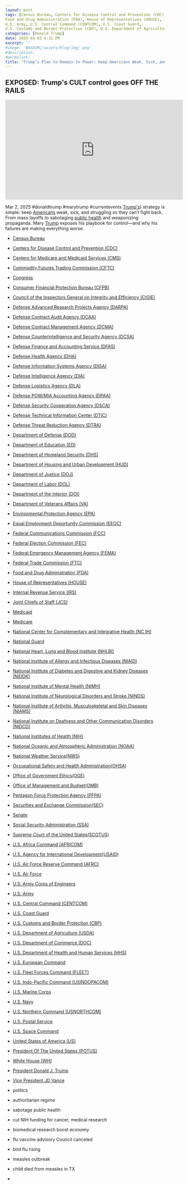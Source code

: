 ```yaml
---
layout: post
tags: [Census Bureau, Centers for Disease Control and Prevention (CDC), Centers for Medicare and Medicaid Services (CMS), Commodity Futures Trading Commission (CFTC), Congress, Consumer Financial Protection Bureau (CFPB), Council of the Inspectors General on Integrity and Efficiency (CIGIE), Defense Advanced Research Projects Agency (DARPA), Defense Contract Audit Agency (DCAA), Defense Contract Management Agency (DCMA), Defense Counterintelligence and Security Agency (DCSA), Defense Finance and Accounting Service (DFAS), Defense Health Agency (DHA), Defense Information Systems Agency (DISA), Defense Intelligence Agency (DIA), Defense Logistics Agency (DLA), Defense POW/MIA Accounting Agency (DPAA), Defense Security Cooperation Agency (DSCA), Defense Technical Information Center (DTIC), Defense Threat Reduction Agency (DTRA), Department of Defense (DOD), Department of Education (ED), Department of Homeland Security (DHS), Department of Housing and Urban Development (HUD), Department of Justice (DOJ), Department of Labor (DOL), Department of the Interior (DOI), Department of Veterans Affairs (VA), Environmental Protection Agency (EPA), Equal Employment Opportunity Commission (EEOC), Federal Communications Commission (FCC), Federal Election Commission (FEC), Federal Emergency Management Agency (FEMA), Federal Trade Commission (FTC), 
Food and Drug Administration (FDA), House of Representatives (HOUSE), Internal Revenue Service (IRS), Joint Chiefs of Staff (JCS), Medicaid, Medicare, National Center for Complementary and Integrative Health (NCIH), National Guard, National Heart, Lung and Blood Institute (NHLBI), National Institute of Allergy and Infectious Diseases (NIAID), National Institute of Diabetes and Digestive and Kidney Diseases (NIDDK), National Institute of Mental Health (NIMH), National Institute of Neurological Disorders and Stroke (NINDS), National Institute of Arthritis, Musculoskeletal and Skin Diseases (NIAMS), National Institute on Deafness and Other Communication Disorders (NIDCD), National Institutes of Health (NIH), National Oceanic and Atmospheric Administration (NOAA), National Weather Service(NWS), Occupational Safety and Health Administration(OHSA), Office of Government Ethics(OGE), Office of Management and Budget(OMB), Pentagon Force Protection Agency (PFPA), Securities and Exchange Commission(SEC), Senate, Social Security Administration (SSA), Supreme Court of the United States(SCOTUS), U.S. Africa Command (AFRICOM), U.S. Agency for International Development(USAID), U.S. Air Force Reserve Command (AFRC), U.S. Air Force, U.S. Army Corps of Engineers, 
U.S. Army, U.S. Central Command (CENTCOM), U.S. Coast Guard, 
U.S. Customs and Border Protection (CBP), U.S. Department of Agriculture (USDA), U.S. Department of Commerce (DOC), U.S. Department of Health and Human Services  (HHS), U.S. Fleet Forces Command (FLEET), U.S. Indo-Pacific Command (USINDOPACOM), U.S. Marine Corps, U.S. Navy, U.S. Northern Command (USNORTHCOM), U.S. Postal Service, U.S. Space Command, United States of America (US), President Of The United States (POTUS), White House (WH), President Donald J. Trump, Vice President JD Vance, politics]
categories: [Donald Trump]
date: 2025-03-03 4:32 PM
excerpt: ''
#image: 'BASEURL/assets/blog/img/.png'
#description:
#permalink:
title: "Trump’s Plan to Remain In Power: Keep Americans Weak, Sick, and Struggling So They Can’t Fight Back. From Mass Layoffs to Sabotaging Public Health and Weaponizing Propaganda"
---
```



## EXPOSED: Trump's CULT control goes OFF THE RAILS

<iframe width="560" height="315" src="https://www.youtube.com/embed/gAlFh_CUerI?si=HmCWLDwcpgbctDA0" title="YouTube video player" frameborder="0" allow="accelerometer; autoplay; clipboard-write; encrypted-media; gyroscope; picture-in-picture; web-share" referrerpolicy="strict-origin-when-cross-origin" allowfullscreen></iframe>

Mar 2, 2025  #donaldtrump #marytrump #currentevents
[Trump's](https://www.whitehouse.gov/administration/donald-j-trump/)) strategy is simple: keep [Americans](https://www.usa.gov/) weak, sick, and struggling so they can’t fight back. From mass layoffs to sabotaging [public health](https://www.hhs.gov/) and weaponizing propaganda. Mary [Trump](https://www.whitehouse.gov/administration/donald-j-trump/) exposes his playbook for control—and why his failures are making everything worse.

- [Census Bureau](https://www.census.gov/)
- [Centers for Disease Control and Prevention (CDC)](https://www.cdc.gov/)
- [Centers for Medicare and Medicaid Services (CMS)](https://www.cms.gov/)
- [Commodity Futures Trading Commission (CFTC)](https://www.cftc.gov/)
- [Congress](https://www.congress.gov/)
- [Consumer Financial Protection Bureau (CFPB)](https://www.consumerfinance.gov/)
- [Council of the Inspectors General on Integrity and Efficiency (CIGIE)](http://www.ignet.gov/)
- [Defense Advanced Research Projects Agency (DARPA)](https://www.darpa.mil/)
- [Defense Contract Audit Agency (DCAA)](https://www.dcaa.mil/)
- [Defense Contract Management Agency (DCMA)](https://www.dcma.mil/)
- [Defense Counterintelligence and Security Agency (DCSA)](https://www.dcsa.mil/)
- [Defense Finance and Accounting Service (DFAS)](https://www.dfas.mil/)
- [Defense Health Agency (DHA)](https://www.health.mil/dha)
- [Defense Information Systems Agency (DISA)](http://www.disa.mil/)
- [Defense Intelligence Agency (DIA)](https://www.dia.mil/)
- [Defense Logistics Agency (DLA)](https://www.dla.mil/)
- [Defense POW/MIA Accounting Agency (DPAA)](https://www.dpaa.mil/)
- [Defense Security Cooperation Agency (DSCA)](https://www.dsca.mil/)
- [Defense Technical Information Center (DTIC)](https://discover.dtic.mil/)
- [Defense Threat Reduction Agency (DTRA)](https://www.dtra.mil/)
- [Department of Defense (DOD)](https://www.defense.gov/)
- [Department of Education (ED)](https://www.ed.gov/)
- [Department of Homeland Security (DHS)](https://www.dhs.gov/)
- [Department of Housing and Urban Development (HUD)](https://www.hud.gov/)
- [Department of Justice (DOJ)](https://www.justice.gov/)
- [Department of Labor (DOL)](https://www.dol.gov/)
- [Department of the Interior (DOI)](https://www.doi.gov/)
- [Department of Veterans Affairs (VA)](https://www.va.gov/)
- [Environmental Protection Agency (EPA)](https://www.epa.gov/)
- [Equal Employment Opportunity Commission (EEOC)](https://www.eeoc.gov/)
- [Federal Communications Commission (FCC)](https://www.fcc.gov/)
- [Federal Election Commission (FEC)](https://www.fec.gov/)
- [Federal Emergency Management Agency (FEMA)](https://www.fema.gov/)
- [Federal Trade Commission (FTC)](https://www.ftc.gov/)
- [Food and Drug Administration (FDA)](https://www.fda.gov/)
- [House of Representatives (HOUSE)](https://www.house.gov/)
- [Internal Revenue Service (IRS)](https://www.irs.gov/)
- [Joint Chiefs of Staff (JCS)](https://www.jcs.mil/)
- [Medicaid](https://www.medicaid.gov/)
- [Medicare](https://www.medicare.gov/)
- [National Center for Complementary and Integrative Health (NC IH)](https://www.nccih.nih.gov/)
- [National Guard](https://www.nationalguard.mil/)
- [National Heart, Lung and Blood Institute (NHLBI)](https://www.nhlbi.nih.gov/)
- [National Institute of Allergy and Infectious Diseases (NIAID)](http://www.niaid.nih.gov/)
- [National Institute of Diabetes and Digestive and Kidney Diseases (NIDDK)](https://www.niddk.nih.gov/)
- [National Institute of Mental Health (NIMH)](https://www.nimh.nih.gov/)
- [National Institute of Neurological Disorders and Stroke (NINDS)](https://www.ninds.nih.gov/)
- [National Institute of Arthritis, Musculoskeletal and Skin Diseases (NIAMS)](https://www.niams.nih.gov/)
- [National Institute on Deafness and Other Communication Disorders (NIDCD)](https://www.nidcd.nih.gov/)
- [National Institutes of Health (NIH)](https://www.nih.gov/)
- [National Oceanic and Atmospheric Administration (NOAA)](https://www.noaa.gov/)
- [National Weather Service(NWS)](https://www.weather.gov/)
- [Occupational Safety and Health Administration(OHSA)](https://www.osha.gov/)
- [Office of Government Ethics(OGE)](https://www.oge.gov/)
- [Office of Management and Budget(OMB)](https://www.whitehouse.gov/omb/)
- [Pentagon Force Protection Agency (PFPA)](https://www.pfpa.mil/)
- [Securities and Exchange Commission(SEC)](https://www.sec.gov/)
- [Senate](https://www.senate.gov/)
- [Social Security Administration (SSA)](https://www.ssa.gov/)
- [Supreme Court of the United States(SCOTUS)](http://www.supremecourtus.gov/)
- [U.S. Africa Command (AFRICOM)](https://www.africom.mil/)
- [U.S. Agency for International Development(USAID)](http://www.usaid.gov/)
- [U.S. Air Force Reserve Command (AFRC)](https://www.afrc.af.mil/)
- [U.S. Air Force](https://www.af.mil/)
- [U.S. Army Corps of Engineers](http://www.usace.army.mil/)
- [U.S. Army](https://www.army.mil/)
- [U.S. Central Command (CENTCOM)](https://www.centcom.mil/)
- [U.S. Coast Guard](https://www.uscg.mil/)
- [U.S. Customs and Border Protection (CBP)](https://www.cbp.gov/)
- [U.S. Department of Agriculture (USDA)](https://www.usda.gov/)
- [U.S. Department of Commerce (DOC)](https://www.commerce.gov/)
- [U.S. Department of Health and Human Services  (HHS)](https://www.hhs.gov/)
- [U.S. European Command](https://www.eucom.mil/)
- [U.S. Fleet Forces Command (FLEET)](https://www.usff.navy.mil/)
- [U.S. Indo-Pacific Command (USINDOPACOM)](https://www.pacom.mil/)
- [U.S. Marine Corps](https://www.marines.mil/)
- [U.S. Navy](https://www.navy.mil/)
- [U.S. Northern Command (USNORTHCOM)](https://www.northcom.mil/)
- [U.S. Postal Service](https://www.usps.com/)
- [U.S. Space Command](https://www.spacecom.mil/)
- [United States of America (US)](https://www.usa.gov/)
- [President Of The United States (POTUS)](https://www.whitehouse.gov/)
- [White House (WH)](https://www.whitehouse.gov/)
- [President Donald J. Trump](https://www.whitehouse.gov/administration/donald-j-trump/)
- [Vice President JD Vance](https://www.whitehouse.gov/administration/jd-vance/)
- politics

- authoritarian regime 
- sabotage public health 
- cut NIH funding for cancer, medical research 
- biomedical research boost economy 
- flu vaccine advisory Council canceled 
- bird flu rising 
- measles outbreak 
- child died from measles in TX
- 